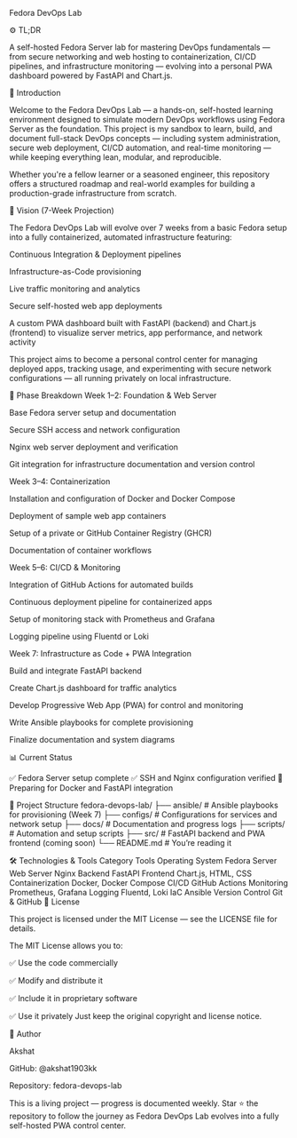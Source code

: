 Fedora DevOps Lab

⚙️ TL;DR

A self-hosted Fedora Server lab for mastering DevOps fundamentals — from secure networking and web hosting to containerization, CI/CD pipelines, and infrastructure monitoring — evolving into a personal PWA dashboard powered by FastAPI and Chart.js.

🧠 Introduction

Welcome to the Fedora DevOps Lab — a hands-on, self-hosted learning environment designed to simulate modern DevOps workflows using Fedora Server as the foundation.
This project is my sandbox to learn, build, and document full-stack DevOps concepts — including system administration, secure web deployment, CI/CD automation, and real-time monitoring — while keeping everything lean, modular, and reproducible.

Whether you're a fellow learner or a seasoned engineer, this repository offers a structured roadmap and real-world examples for building a production-grade infrastructure from scratch.

🚀 Vision (7-Week Projection)

The Fedora DevOps Lab will evolve over 7 weeks from a basic Fedora setup into a fully containerized, automated infrastructure featuring:

Continuous Integration & Deployment pipelines

Infrastructure-as-Code provisioning

Live traffic monitoring and analytics

Secure self-hosted web app deployments

A custom PWA dashboard built with FastAPI (backend) and Chart.js (frontend) to visualize server metrics, app performance, and network activity

This project aims to become a personal control center for managing deployed apps, tracking usage, and experimenting with secure network configurations — all running privately on local infrastructure.

📅 Phase Breakdown
Week 1–2: Foundation & Web Server

Base Fedora server setup and documentation

Secure SSH access and network configuration

Nginx web server deployment and verification

Git integration for infrastructure documentation and version control

Week 3–4: Containerization

Installation and configuration of Docker and Docker Compose

Deployment of sample web app containers

Setup of a private or GitHub Container Registry (GHCR)

Documentation of container workflows

Week 5–6: CI/CD & Monitoring

Integration of GitHub Actions for automated builds

Continuous deployment pipeline for containerized apps

Setup of monitoring stack with Prometheus and Grafana

Logging pipeline using Fluentd or Loki

Week 7: Infrastructure as Code + PWA Integration

Build and integrate FastAPI backend

Create Chart.js dashboard for traffic analytics

Develop Progressive Web App (PWA) for control and monitoring

Write Ansible playbooks for complete provisioning

Finalize documentation and system diagrams

📊 Current Status

✅ Fedora Server setup complete
✅ SSH and Nginx configuration verified
🚧 Preparing for Docker and FastAPI integration

🧩 Project Structure
fedora-devops-lab/
├── ansible/            # Ansible playbooks for provisioning (Week 7)
├── configs/            # Configurations for services and network setup
├── docs/               # Documentation and progress logs
├── scripts/            # Automation and setup scripts
├── src/                # FastAPI backend and PWA frontend (coming soon)
└── README.md           # You’re reading it

🛠️ Technologies & Tools
Category	Tools
Operating System	Fedora Server
Web Server	Nginx
Backend	FastAPI
Frontend	Chart.js, HTML, CSS
Containerization	Docker, Docker Compose
CI/CD	GitHub Actions
Monitoring	Prometheus, Grafana
Logging	Fluentd, Loki
IaC	Ansible
Version Control	Git & GitHub
🧾 License

This project is licensed under the MIT License — see the LICENSE
 file for details.

The MIT License allows you to:

✅ Use the code commercially

✅ Modify and distribute it

✅ Include it in proprietary software

✅ Use it privately
Just keep the original copyright and license notice.

👤 Author

Akshat

GitHub: @akshat1903kk

Repository: fedora-devops-lab

This is a living project — progress is documented weekly. Star ⭐ the repository to follow the journey as Fedora DevOps Lab evolves into a fully self-hosted PWA control center.
